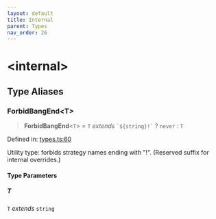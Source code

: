```yaml
---
layout: default
title: Internal
parent: Types
nav_order: 26
---
```


# \<internal\>

## Type Aliases

### ForbidBangEnd\<T\>

> **ForbidBangEnd**\<`T`\> = `T` _extends_ `` `${string}!` `` ? `never` : `T`

Defined in: [types.ts:60](https://github.com/react18-tools/git-json-resolver/blob/3e876ce8afe8c9047e8fa1534f0f522eac3b3dd4/lib/src/types.ts#L60)

Utility type: forbids strategy names ending with "!".
(Reserved suffix for internal overrides.)

#### Type Parameters

##### T

`T` _extends_ `string`
